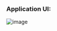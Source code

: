 ### Application UI: ###

![image](https://github.com/alexp0111/OniGoing/assets/62151474/bf544792-449b-4845-b9a6-56474df607e9)
